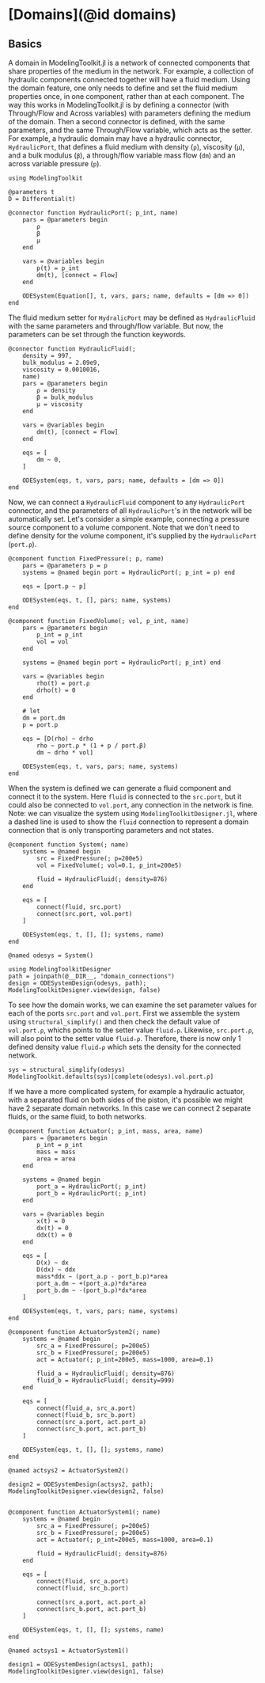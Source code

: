 # [Domains](@id domains)
## Basics
A domain in ModelingToolkit.jl is a network of connected components that share properties of the medium in the network.  For example, a collection of hydraulic components connected together will have a fluid medium.  Using the domain feature, one only needs to define and set the fluid medium properties once, in one component, rather than at each component.  The way this works in ModelingToolkit.jl is by defining a connector (with Through/Flow and Across variables) with parameters defining the medium of the domain.  Then a second connector is defined, with the same parameters, and the same Through/Flow variable, which acts as the setter.  For example, a hydraulic domain may have a hydraulic connector, `HydraulicPort`, that defines a fluid medium with density (`ρ`), viscosity (`μ`), and a bulk modulus (`β`), a through/flow variable mass flow (`dm`) and an across variable pressure (`p`).

```@example domain
using ModelingToolkit

@parameters t
D = Differential(t)

@connector function HydraulicPort(; p_int, name)
    pars = @parameters begin
        ρ
        β
        μ
    end

    vars = @variables begin
        p(t) = p_int
        dm(t), [connect = Flow]
    end

    ODESystem(Equation[], t, vars, pars; name, defaults = [dm => 0])
end
```

The fluid medium setter for `HydralicPort` may be defined as `HydraulicFluid` with the same parameters and through/flow variable.  But now, the parameters can be set through the function keywords.

```@example domain
@connector function HydraulicFluid(;
    density = 997,
    bulk_modulus = 2.09e9,
    viscosity = 0.0010016,
    name)
    pars = @parameters begin
        ρ = density
        β = bulk_modulus
        μ = viscosity
    end

    vars = @variables begin
        dm(t), [connect = Flow]
    end

    eqs = [
        dm ~ 0,
    ]

    ODESystem(eqs, t, vars, pars; name, defaults = [dm => 0])
end
```

Now, we can connect a `HydraulicFluid` component to any `HydraulicPort` connector, and the parameters of all `HydraulicPort`'s in the network will be automatically set.  Let's consider a simple example, connecting a pressure source component to a volume component.  Note that we don't need to define density for the volume component, it's supplied by the `HydraulicPort` (`port.ρ`).

```@example domain
@component function FixedPressure(; p, name)
    pars = @parameters p = p
    systems = @named begin port = HydraulicPort(; p_int = p) end

    eqs = [port.p ~ p]

    ODESystem(eqs, t, [], pars; name, systems)
end

@component function FixedVolume(; vol, p_int, name)
    pars = @parameters begin
        p_int = p_int
        vol = vol
    end

    systems = @named begin port = HydraulicPort(; p_int) end

    vars = @variables begin
        rho(t) = port.ρ
        drho(t) = 0
    end

    # let
    dm = port.dm
    p = port.p

    eqs = [D(rho) ~ drho
        rho ~ port.ρ * (1 + p / port.β)
        dm ~ drho * vol]

    ODESystem(eqs, t, vars, pars; name, systems)
end
```
When the system is defined we can generate a fluid component and connect it to the system.  Here `fluid` is connected to the `src.port`, but it could also be connected to `vol.port`, any connection in the network is fine.  Note: we can visualize the system using `ModelingToolkitDesigner.jl`, where a dashed line is used to show the `fluid` connection to represent a domain connection that is only transporting parameters and not states.

```@example domain
@component function System(; name)
    systems = @named begin
        src = FixedPressure(; p=200e5)
        vol = FixedVolume(; vol=0.1, p_int=200e5)

        fluid = HydraulicFluid(; density=876)
    end

    eqs = [
        connect(fluid, src.port)
        connect(src.port, vol.port)
    ]

    ODESystem(eqs, t, [], []; systems, name)
end

@named odesys = System()

using ModelingToolkitDesigner
path = joinpath(@__DIR__, "domain_connections") 
design = ODESystemDesign(odesys, path);
ModelingToolkitDesigner.view(design, false)
```

To see how the domain works, we can examine the set parameter values for each of the ports `src.port` and `vol.port`.  First we assemble the system using `structural_simplify()` and then check the default value of `vol.port.ρ`, whichs points to the setter value `fluid₊ρ`.  Likewise, `src.port.ρ`, will also point to the setter value `fluid₊ρ`.  Therefore, there is now only 1 defined density value `fluid₊ρ` which sets the density for the connected network.  

```@example domain
sys = structural_simplify(odesys)
ModelingToolkit.defaults(sys)[complete(odesys).vol.port.ρ]
```

If we have a more complicated system, for example a hydraulic actuator, with a separated fluid on both sides of the piston, it's possible we might have 2 separate domain networks.  In this case we can connect 2 separate fluids, or the same fluid, to both networks.  

```@example domain
@component function Actuator(; p_int, mass, area, name)
    pars = @parameters begin
        p_int = p_int
        mass = mass
        area = area
    end

    systems = @named begin 
        port_a = HydraulicPort(; p_int) 
        port_b = HydraulicPort(; p_int) 
    end

    vars = @variables begin
        x(t) = 0
        dx(t) = 0
        ddx(t) = 0
    end

    eqs = [
        D(x) ~ dx
        D(dx) ~ ddx
        mass*ddx ~ (port_a.p - port_b.p)*area
        port_a.dm ~ +(port_a.ρ)*dx*area
        port_b.dm ~ -(port_b.ρ)*dx*area
    ]

    ODESystem(eqs, t, vars, pars; name, systems)
end

@component function ActuatorSystem2(; name)
    systems = @named begin
        src_a = FixedPressure(; p=200e5)
        src_b = FixedPressure(; p=200e5)
        act = Actuator(; p_int=200e5, mass=1000, area=0.1)

        fluid_a = HydraulicFluid(; density=876)
        fluid_b = HydraulicFluid(; density=999)
    end

    eqs = [
        connect(fluid_a, src_a.port)
        connect(fluid_b, src_b.port)
        connect(src_a.port, act.port_a)
        connect(src_b.port, act.port_b)
    ]

    ODESystem(eqs, t, [], []; systems, name)
end

@named actsys2 = ActuatorSystem2()

design2 = ODESystemDesign(actsys2, path);
ModelingToolkitDesigner.view(design2, false)


@component function ActuatorSystem1(; name)
    systems = @named begin
        src_a = FixedPressure(; p=200e5)
        src_b = FixedPressure(; p=200e5)
        act = Actuator(; p_int=200e5, mass=1000, area=0.1)

        fluid = HydraulicFluid(; density=876)
    end

    eqs = [
        connect(fluid, src_a.port)
        connect(fluid, src_b.port)

        connect(src_a.port, act.port_a)
        connect(src_b.port, act.port_b)
    ]

    ODESystem(eqs, t, [], []; systems, name)
end

@named actsys1 = ActuatorSystem1()

design1 = ODESystemDesign(actsys1, path);
ModelingToolkitDesigner.view(design1, false)
```

